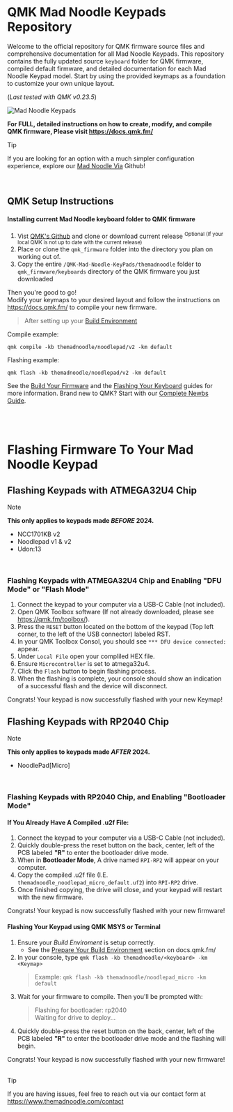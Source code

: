 # QMK Mad Noodle Keypads Repository

Welcome to the official repository for QMK firmware source files and comprehensive documentation for all Mad Noodle Keypads. This repository contains the fully updated source `keyboard` folder for QMK firmware, compiled default firmware, and detailed documentation for each Mad Noodle Keypad model. Start by using the provided keymaps as a foundation to customize your own unique layout.
<br>

(_Last tested with QMK v0.23.5_)

![Mad Noodle Keypads](https://static.wixstatic.com/media/59d0ff_93217686786e482a95893e8f7949bd16~mv2.png)


 **For FULL, detailed instructions on how to create, modify, and compile QMK firmware, Please visit https://docs.qmk.fm/**
 <br>
 
> [!TIP]
> If you are looking for an option with a much simpler configuration experience, explore our [Mad Noodle Via](https://github.com/The-Mad-Noodle/Mad-Noodle-Via-Support) Github!
 <br>
 
## QMK Setup Instructions


#### Installing current Mad Noodle keyboard folder to QMK firmware



1. Vist [QMK's Github](https://github.com/qmk/qmk_firmware) and clone or download current release
<sup>Optional (If your local QMK is not up to date with the current release)
2. Place or clone the `qmk_firmware` folder into the directory you plan on working out of.
3. Copy the entire `/QMK-Mad-Noodle-KeyPads/themadnoodle` folder to `qmk_firmware/keyboards` directory of the QMK firmware you just downloaded

Then you're good to go! <br>
Modify your keymaps to your desired layout and follow the instructions on https://docs.qmk.fm/ to compile your new firmware.

> After setting up your [Build Environment](https://docs.qmk.fm/#/getting_started_build_tools?id=set-up-your-environment)

Compile example:

    qmk compile -kb themadnoodle/noodlepad/v2 -km default

Flashing example:

    qmk flash -kb themadnoodle/noodlepad/v2 -km default

See the [Build Your Firmware](https://docs.qmk.fm/#/newbs_building_firmware?id=build-your-firmware) and the [Flashing Your Keyboard](https://docs.qmk.fm/#/newbs_flashing) guides for more information. Brand new to QMK? Start with our [Complete Newbs Guide](https://docs.qmk.fm/#/newbs).

<br>
<br>

# Flashing Firmware To Your Mad Noodle Keypad

## Flashing Keypads with ATMEGA32U4 Chip
> [!NOTE]
> **This only applies to keypads made _BEFORE_ 2024.**
> - NCC1701KB v2
> - Noodlepad v1 & v2
> - Udon:13
<br>

### Flashing Keypads with ATMEGA32U4 Chip and Enabling "DFU Mode" or "Flash Mode"

1. Connect the keypad to your computer via a USB-C Cable (not included).
2. Open QMK Toolbox software (If not already downloaded, please see https://qmk.fm/toolbox/).
3. Press the `RESET` button located on the bottom of the keypad (Top left corner, to the left of the USB connector) labeled RST.
4. In your QMK Toolbox Consol, you should see `*** DFU device connected:` appear.
5. Under `Local File` open your compliled HEX file.
6. Ensure `Microcontroller` is set to atmega32u4.
7. Click the `Flash` button to begin flashing process.
8. When the flashing is complete, your console should show an indication of a successful flash and the device will disconnect.

Congrats! Your keypad is now successfully flashed with your new Keymap! 

## Flashing Keypads with RP2040 Chip
> [!NOTE]
> **This only applies to keypads made _AFTER_ 2024.**
> - NoodlePad[Micro]
<br>

### Flashing Keypads with RP2040 Chip, and Enabling "Bootloader Mode"

#### If You Already Have A Compiled .u2f File:

1. Connect the keypad to your computer via a USB-C Cable (not included).
2. Quickly double-press the reset button on the back, center, left of the PCB labeled **"R"** to enter the bootloader drive mode.
3. When in **Bootloader Mode**, A drive named `RPI-RP2` will appear on your computer.
4. Copy the compiled .u2f file (I.E. `themadnoodle_noodlepad_micro_default.uf2`) into `RPI-RP2` drive.
5. Once finished copying, the drive will close, and your keypad will restart with the new firmware.

Congrats! Your keypad is now successfully flashed with your new firmware!

#### Flashing Your Keypad using QMK MSYS or Terminal

1. Ensure your _Build Enviroment_ is setup correctly. 
    - See the [Prepare Your Build Environment](https://docs.qmk.fm/#/getting_started_build_tools?id=set-up-your-environment) section on docs.qmk.fm/
2. In your console, type `qmk flash -kb themadnoodle/<keyboard> -km <Keymap>`
    >  Example: `qmk flash -kb themadnoodle/noodlepad_micro -km default`
3. Wait for your firmware to compile. Then you'll be prompted with:
    >Flashing for bootloader: rp2040<br>
    >Waiting for drive to deploy...
4. Quickly double-press the reset button on the back, center, left of the PCB labeled **"R"** to enter the bootloader drive mode and the flashing will begin. 

Congrats! Your keypad is now successfully flashed with your new firmware!
<br>
<br>
> [!TIP]
> If you are having issues, feel free to reach out via our contact form at https://www.themadnoodle.com/contact
